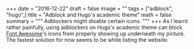 +++
date = "2016-12-22"
draft = false
image = ""
tags = ["adblock", "hugo",]
title = "Adblock and Hugo's academic theme"
math = false
summary = """
Adblockers might disable certain icons.
"""
+++
As I learnt rather painfully, using adblockers on Hugo's academic theme can
block [Font Awesome](http://fontawesome.io/)'s icons from properly showing up
 underneath my picture. The fastest solution for now seems to be white listing
 the website.
